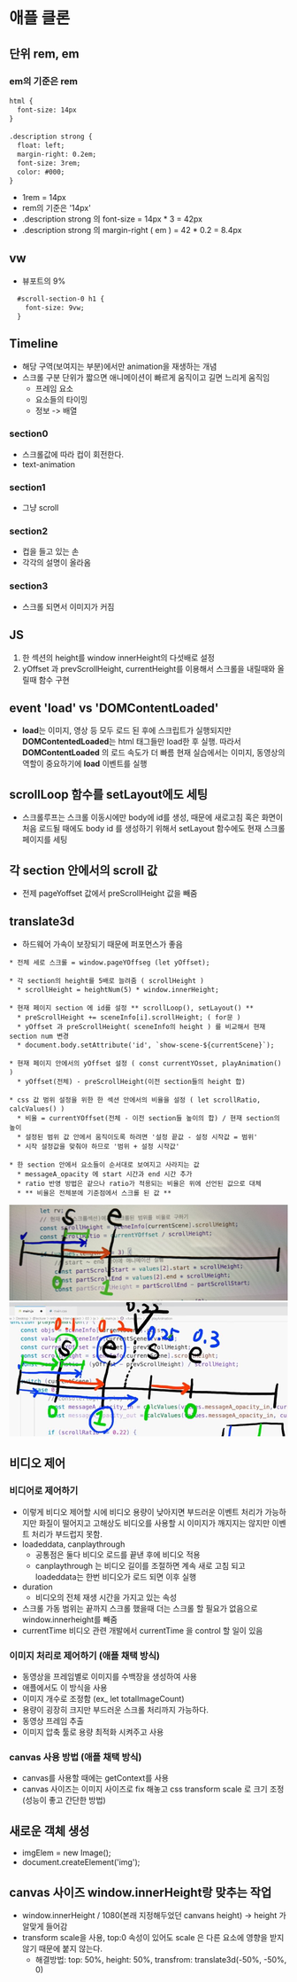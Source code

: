 # 애플 클론

## 단위 rem, em
### em의 기준은 rem
```
html {
  font-size: 14px
}

.description strong {
  float: left;
  margin-right: 0.2em;
  font-size: 3rem;
  color: #000;
}
```
* 1rem = 14px
* rem의 기준은 '14px'
* .description strong 의 font-size = 14px * 3 = 42px
* .description strong 의 margin-right ( em ) = 42 * 0.2 = 8.4px 

## vw
* 뷰포트의 9% 
```
  #scroll-section-0 h1 {
    font-size: 9vw;
  }

```

## Timeline
* 해당 구역(보여지는 부분)에서만 animation을 재생하는 개념
* 스크롤 구분 단위가 짧으면 애니메이션이 빠르게 움직이고 길면 느리게 움직임
  * 프레임 요소
  * 요소들의 타이밍
  * 정보 -> 배열

### section0 
* 스크롤값에 따라 컵이 회전한다.
* text-animation 

### section1
* 그냥 scroll

### section2
* 컵을 들고 있는 손
* 각각의 설명이 올라옴

### section3
* 스크롤 되면서 이미지가 커짐

## JS
1. 한 섹션의 height를 window innerHeight의 다섯배로 설정
2. yOffset 과 prevScrollHeight, currentHeight를 이용해서 스크롤을 내릴때와 올릴때 함수 구현

## event 'load' vs 'DOMContentLoaded'
* **load**는 이미지, 영상 등 모두 로드 된 후에 스크립트가 실행되지만 **DOMContentedLoaded**는 html 태그들만 load한 후 실행. 따라서 **DOMContentLoaded** 의 로드 속도가 더 빠름 현재 실습에서는 이미지, 동영상의 역할이 중요하기에 **load** 이벤트를 실행


## scrollLoop 함수를 setLayout에도 세팅
* 스크롤루프는 스크롤 이동시에만 body에 id를 생성, 때문에 새로고침 혹은 화면이 처음 로드될 때에도 body id 를 생성하기 위해서 setLayout 함수에도 현재 스크롤 페이지를 세팅

## 각 section 안에서의 scroll 값
* 전제 pageYoffset 값에서 preScrollHeight 값을 빼줌

## translate3d
* 하드웨어 가속이 보장되기 때문에 퍼포먼스가 좋음


```
* 전체 세로 스크롤 = window.pageYOffseg (let yOffset);

* 각 section의 height를 5배로 늘려줌 ( scrollHeight )
  * scrollHeight = heightNum(5) * window.innerHeight;

* 현재 페이지 section 에 id를 설정 ** scrollLoop(), setLayout() **
  * preScrollHeight += sceneInfo[i].scrollHeight; ( for문 )
  * yOffset 과 preScrollHeight( sceneInfo의 height ) 를 비교해서 현재 section num 변경
  * document.body.setAttribute('id', `show-scene-${currentScene}`);

* 현재 페이지 안에서의 yOffset 설정 ( const currentYOsset, playAnimation() )
  * yOffset(전체) - preScrollHeight(이전 section들의 height 합)

* css 값 범위 설정을 위한 한 섹션 안에서의 비율을 설정 ( let scrollRatio, calcValues() )
  * 비율 = currentYOffset(전체 - 이전 section들 높이의 합) / 현재 section의 높이
  * 설정된 범위 값 안에서 움직이도록 하려면 '설정 끝값 - 설정 시작값 = 범위'
  * 시작 설정값을 맞춰야 하므로 '범위 + 설정 시작값'
  
* 한 section 안에서 요소들이 순서대로 보여지고 사라지는 값
  * messageA_opacity 에 start 시간과 end 시간 추가
  * ratio 반영 방법은 같으나 ratio가 적용되는 비율은 위에 선언된 값으로 대체
  * ** 비율은 전체분에 기준점에서 스크롤 된 값 **
```
![등장 애니메이션](./img_readme/picture.jpg)
![사라지는 애니메이션](./img_readme/picture2.jpg)

## 비디오 제어

### 비디어로 제어하기
* 이렇게 비디오 제어할 시에 비디오 용량이 낮아지면 부드러운 이벤트 처리가 가능하지만 화질이 떨어지고 고해상도 비디오를 사용할 시 이미지가 깨지지는 않지만 이벤트 처리가 부드럽지 못함.
* loadeddata, canplaythrough
  * 공통점은 둘다 비디오 로드를 끝낸 후에 비디오 적용
  * canplaythrough 는 비디오 길이를 조절하면 계속 새로 고침 되고 loadeddata는 한번 비디오가 로드 되면 이후 실행
* duration 
  * 비디오의 전체 재생 시간을 가지고 있는 속성
* 스크롤 가동 범위는 끝까지 스크롤 했을때 더는 스크롤 할 필요가 없음으로 window.innerheight를 빼줌
* currentTime 비디오 관련 개발에서 currentTime 을 control 할 일이 있음

### 이미지 처리로 제어하기 (애플 채택 방식)
* 동영상을 프레임별로 이미지를 수백장을 생성하여 사용
* 애플에서도 이 방식을 사용
* 이미지 개수로 조정함 (ex_ let totalImageCount)
* 용량이 굉장히 크지만 부드러운 스크롤 처리까지 가능하다.
* 동영상 프레임 추출
* 이미지 압축 툴로 용량 최적화 시켜주고 사용

### canvas 사용 방법 (애플 채택 방식)
* canvas를 사용할 때에는 getContext를 사용
* canvas 사이즈는 이미지 사이즈로 fix 해놓고 css transform scale 로 크기 조정(성능이 좋고 간단한 방법)

## 새로운 객체 생성
* imgElem = new Image(); 
* document.createElement('img');

## canvas 사이즈 window.innerHeight랑 맞추는 작업
* window.innerHeight / 1080(본래 지정해두었던 canvans height) -> height 가 알맞게 들어감
* transform scale을 사용, top:0 속성이 있어도 scale 은 다른 요소에 영향을 받지 않기 때문에 붙지 않는다. 
  * 해결방법: top: 50%, height: 50%, transfrom: translate3d(-50%, -50%, 0)